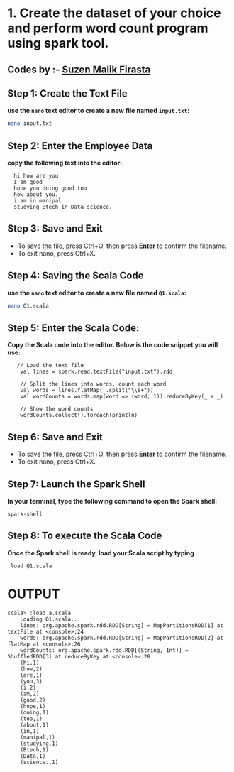 # 1. Create the dataset of your choice and perform word count program using spark tool.
## Codes by :- [Suzen Malik Firasta](https://github.com/SuzenFirasta)

## Step 1: Create the Text File
**use the `nano` text editor to create a new file named `input.txt`:**
```bash
nano input.txt
```
## Step 2: Enter the Employee Data
**copy the following text into the editor:**

 ```plaintext
   hi how are you
   i am good
   hope you doing good too
   how about you.
   i am in manipal
   studying Btech in Data science.
   ```
## Step 3: Save and Exit
* To save the file, press Ctrl+O, then press **Enter** to confirm the filename.
* To exit nano, press Ctrl+X.

## Step 4: Saving the Scala Code
**use the `nano` text editor to create a new file named `Q1.scala`:**
```bash
nano Q1.scala
```

## Step 5: Enter the Scala Code: 
**Copy the Scala code into the editor. Below is the code snippet you will use:**
```
   // Load the text file
    val lines = spark.read.textFile("input.txt").rdd
   
    // Split the lines into words, count each word
    val words = lines.flatMap(_.split("\\s+"))
    val wordCounts = words.map(word => (word, 1)).reduceByKey(_ + _)
   
    // Show the word counts
    wordCounts.collect().foreach(println)
```

## Step 6: Save and Exit
* To save the file, press Ctrl+O, then press **Enter** to confirm the filename.
* To exit nano, press Ctrl+X.

## Step 7: Launch the Spark Shell
**In your terminal, type the following command to open the Spark shell:**
```
spark-shell
```

## Step 8: To execute the Scala Code
**Once the Spark shell is ready, load your Scala script by typing**
```
:load Q1.scala
```

# OUTPUT

```
scala> :load a.scala
    Loading Q1.scala...
    lines: org.apache.spark.rdd.RDD[String] = MapPartitionsRDD[1] at textFile at <console>:24
    words: org.apache.spark.rdd.RDD[String] = MapPartitionsRDD[2] at flatMap at <console>:26
    wordCounts: org.apache.spark.rdd.RDD[(String, Int)] = ShuffledRDD[3] at reduceByKey at <console>:28
    (hi,1)
    (how,2)
    (are,1)
    (you,3)
    (i,2)
    (am,2)
    (good,2)
    (hope,1)
    (doing,1)
    (too,1)
    (about,1)
    (in,1)
    (manipal,1)
    (studying,1)
    (Btech,1)
    (Data,1)
    (science.,1)
```
